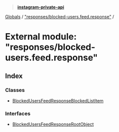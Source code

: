 > **[instagram-private-api](../README.md)**

[Globals](../README.md) / ["responses/blocked-users.feed.response"](_responses_blocked_users_feed_response_.md) /

# External module: "responses/blocked-users.feed.response"

## Index

### Classes

* [BlockedUsersFeedResponseBlockedListItem](../classes/_responses_blocked_users_feed_response_.blockedusersfeedresponseblockedlistitem.md)

### Interfaces

* [BlockedUsersFeedResponseRootObject](../interfaces/_responses_blocked_users_feed_response_.blockedusersfeedresponserootobject.md)